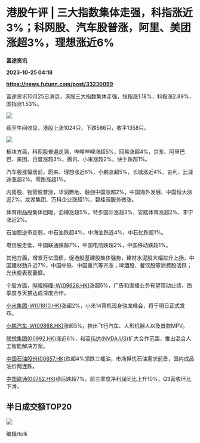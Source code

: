 # 港股午评 | 三大指数集体走强，科指涨近3%；科网股、汽车股普涨，阿里、美团涨超3%，理想涨近6%
**富途资讯**

**2023-10-25 04:18**

**https://news.futunn.com/post/33236099**

富途资讯10月25日消息，港股三大指数集体走强，恒指涨1.18%，科指涨2.89%，国指涨1.53%。

![](https://postimg.futunn.com/16982064512305877115526.png)

截至午间收盘，港股上涨1024只，下跌586只，收平1358只。

![](https://postimg.futunn.com/16982064769858725178425.png)

板块方面，科网股普遍走强，哔哩哔哩涨超5%，网易涨超4%，京东、阿里巴巴、美团、百度涨超3%，腾讯、小米涨超2%，快手跌超1%。

汽车股涨幅居前，蔚来、理想涨近6%，小鹏涨超5%，长城涨近4%，吉利、比亚迪涨超2%，零跑涨超1%。

内房股、物管股普涨，华润置地、融创中国涨超2%，中国海外发展、中国恒大涨近2%，龙湖集团、万科企业涨超1%，碧桂园服务微涨。

体育用品股集体回暖，滔搏涨超5%，特步国际涨超3%，安踏体育涨超2%，李宁涨近2%。

石油股逆市走弱，中石油跌超4%，中海油跌近4%，中石化跌超1%。

电信股走低，中国联通跌超7%，中国电信跌超2%，中国移动跌超1%。

其他方面，增发万亿国债，促港股基建股集体强势，建材水泥股大幅拉升上扬，中国建材劲升近7%，中国中铁、中国重汽等齐涨；啤酒股、餐饮股等消费股活跃；光伏股表现萎靡。

个股方面，[哔哩哔哩-W(09626.HK)](https://www.futunn.com/quote/stock?m=hk&code=09626)涨超5%，广告和直播业务有望带动业绩，四季度与天猫达成深度合作。

[小米集团-W(01810.HK)](https://www.futunn.com/quote/stock?m=hk&code=01810)涨超2%，小米14真机现身骁龙峰会，将于明日正式发布。

[小鹏汽车-W(09868.HK)](https://www.futunn.com/quote/stock?m=hk&code=09868)涨超5%，推出飞行汽车、人形机器人以及首款MPV。

[联想集团(00992.HK)](https://www.futunn.com/quote/stock?m=hk&code=00992)涨近6%，和[英伟达(NVDA.US)](https://www.futunn.com/quote/stock?m=us&code=NVDA)扩大合作范围，推出混合人工智能解决方案。

[中国石油股份(00857.HK)](https://www.futunn.com/quote/stock?m=hk&code=00857)跌超4%领跌三桶油，市场担忧石油需求前景，国内成品油价两连跌。

[中国联通(00762.HK)](https://www.futunn.com/quote/stock?m=hk&code=00762)绩后跌超7%，前三季度净利润同比上升10%，Q3营收环比下滑。

半日成交额TOP20
----------

![](https://postimg.futunn.com/16982067489179750108042.png)

编辑/tolk